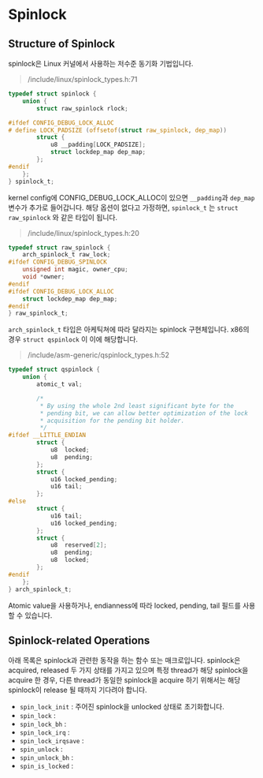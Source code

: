 # Spinlock

## Structure of Spinlock

spinlock은 Linux 커널에서 사용하는 저수준 동기화 기법입니다.

> /include/linux/spinlock\_types.h:71

```c
typedef struct spinlock {
	union {
		struct raw_spinlock rlock;

#ifdef CONFIG_DEBUG_LOCK_ALLOC
# define LOCK_PADSIZE (offsetof(struct raw_spinlock, dep_map))
		struct {
			u8 __padding[LOCK_PADSIZE];
			struct lockdep_map dep_map;
		};
#endif
	};
} spinlock_t;
```

kernel config에 CONFIG\_DEBUG\_LOCK\_ALLOC이 있으면 `__padding`과 `dep_map` 변수가 추가로 들어갑니다. 해당 옵션이 없다고 가정하면, `spinlock_t` 는 `struct raw_spinlock` 와 같은 타입이 됩니다.

> /include/linux/spinlock\_types.h:20

```c
typedef struct raw_spinlock {
	arch_spinlock_t raw_lock;
#ifdef CONFIG_DEBUG_SPINLOCK
	unsigned int magic, owner_cpu;
	void *owner;
#endif
#ifdef CONFIG_DEBUG_LOCK_ALLOC
	struct lockdep_map dep_map;
#endif
} raw_spinlock_t;
```

`arch_spinlock_t` 타입은 아케틱쳐에 따라 달라지는 spinlock 구현체입니다. x86의 경우 `struct qspinlock` 이 이에 해당합니다.

> /include/asm-generic/qspinlock\_types.h:52

```c
typedef struct qspinlock {
	union {
		atomic_t val;

		/*
		 * By using the whole 2nd least significant byte for the
		 * pending bit, we can allow better optimization of the lock
		 * acquisition for the pending bit holder.
		 */
#ifdef __LITTLE_ENDIAN
		struct {
			u8	locked;
			u8	pending;
		};
		struct {
			u16	locked_pending;
			u16	tail;
		};
#else
		struct {
			u16	tail;
			u16	locked_pending;
		};
		struct {
			u8	reserved[2];
			u8	pending;
			u8	locked;
		};
#endif
	};
} arch_spinlock_t;
```

Atomic value을 사용하거나, endianness에 따라 locked, pending, tail 필드를 사용할 수 있습니다.



## Spinlock-related Operations

아래 목록은 spinlock과 관련한 동작을 하는 함수 또는 매크로입니다. spinlock은 acquired, released 두 가지 상태를 가지고 있으며 특정 thread가 해당 spinlock을 acquire 한 경우, 다른 thread가 동일한 spinlock을 acquire 하기 위해서는 해당 spinlock이 release 될 때까지 기다려야 합니다. 

* `spin_lock_init` : 주어진 spinlock을 unlocked 상태로 초기화합니다.
* `spin_lock` : 
* `spin_lock_bh` : 
* `spin_lock_irq` :
* `spin_lock_irqsave` :
* `spin_unlock` :
* `spin_unlock_bh` :
* `spin_is_locked` :




